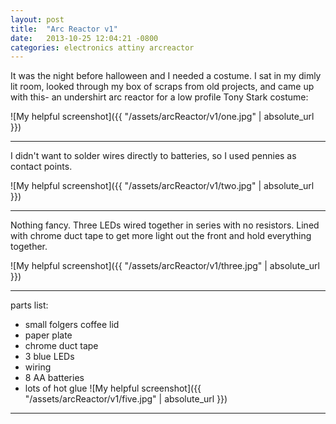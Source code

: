 ```yaml
---
layout: post
title:  "Arc Reactor v1"
date:   2013-10-25 12:04:21 -0800
categories: electronics attiny arcreactor
---
```

It was the night before halloween and I needed a costume. I sat in my dimly lit room, looked through my box of scraps from old projects, and came up with this-
an undershirt arc reactor for a low profile Tony Stark costume:

![My helpful screenshot]({{ "/assets/arcReactor/v1/one.jpg" | absolute_url }})

---
I didn't want to solder wires directly to batteries, so I used pennies as contact points.

![My helpful screenshot]({{ "/assets/arcReactor/v1/two.jpg" | absolute_url }})


---
Nothing fancy. Three LEDs wired together in series with no resistors. Lined with chrome duct tape to get more light out the front and hold everything together.

![My helpful screenshot]({{ "/assets/arcReactor/v1/three.jpg" | absolute_url }})

---

parts list:
* small folgers coffee lid
* paper plate
* chrome duct tape
* 3 blue LEDs
* wiring
* 8 AA batteries
* lots of hot glue 
![My helpful screenshot]({{ "/assets/arcReactor/v1/five.jpg" | absolute_url }})

---